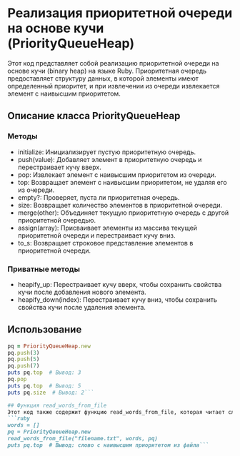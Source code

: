 # Реализация приоритетной очереди на основе кучи (PriorityQueueHeap)

Этот код представляет собой реализацию приоритетной очереди на основе кучи (binary heap) на языке Ruby. 
Приоритетная очередь предоставляет структуру данных, в которой элементы имеют определенный приоритет, и при извлечении из очереди извлекается элемент с наивысшим приоритетом.

## Описание класса PriorityQueueHeap

### Методы
- initialize: Инициализирует пустую приоритетную очередь.
- push(value): Добавляет элемент в приоритетную очередь и перестраивает кучу вверх.
- pop: Извлекает элемент с наивысшим приоритетом из очереди.
- top: Возвращает элемент с наивысшим приоритетом, не удаляя его из очереди.
- empty?: Проверяет, пуста ли приоритетная очередь.
- size: Возвращает количество элементов в приоритетной очереди.
- merge(other): Объединяет текущую приоритетную очередь с другой приоритетной очередью.
- assign(array): Присваивает элементы из массива текущей приоритетной очереди и перестраивает кучу вниз.
- to_s: Возвращает строковое представление элементов в приоритетной очереди.

### Приватные методы
- heapify_up: Перестраивает кучу вверх, чтобы сохранить свойства кучи после добавления нового элемента.
- heapify_down(index): Перестраивает кучу вниз, чтобы сохранить свойства кучи после удаления элемента.

## Использование
```ruby
pq = PriorityQueueHeap.new
pq.push(3)
pq.push(5)
pq.push(7)
puts pq.top  # Вывод: 3
pq.pop
puts pq.top  # Вывод: 5
puts pq.size  # Вывод: 2```

## Функция read_words_from_file
Этот код также содержит функцию read_words_from_file, которая читает слова из файла и добавляет их в приоритетную очередь. Она принимает имя файла, массив для сохранения слов и объект приоритетной очереди.
```ruby
words = []
pq = PriorityQueueHeap.new
read_words_from_file("filename.txt", words, pq)
puts pq.top  # Вывод: слово с наивысшим приоритетом из файла```
